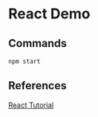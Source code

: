 # React Demo

## Commands

`npm start`

## References

[React Tutorial](https://www.youtube.com/playlist?list=PLC3y8-rFHvwgg3vaYJgHGnModB54rxOk3)
